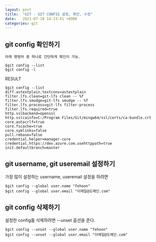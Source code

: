 ```yaml
---
layout: post
title:  "GIT - GIT CONFIG 설정, 확인, 수정"
date:   2021-07-10 14:13:41 +0900
categories: git
---
```


## git config 확인하기

```
아래 명령어 중 하나로 간단하게 확인이 가능.
```

```
$git config --list 
$git config -l
```

RESULT

```
$git config --list
diff.astextplain.textconv=astextplain
filter.lfs.clean=git-lfs clean -- %f
filter.lfs.smudge=git-lfs smudge -- %f
filter.lfs.process=git-lfs filter-process
filter.lfs.required=true
http.sslbackend=openssl
http.sslcainfo=C:/Program Files/Git/mingw64/ssl/certs/ca-bundle.crt
core.autocrlf=true
core.fscache=true
core.symlinks=false
pull.rebase=false
credential.helper=manager-core
credential.https://dev.azure.com.usehttppath=true
init.defaultbranch=master
```

## git username, git useremail 설정하기

가장 많이 설정하는 username, useremail 설정을 하려면

```
$git config --global user.name "fehoon"
$git config --global user.email "이메일@도메인.com"
```

## git config 삭제하기

설정한 config를 삭제하려면 --unset 옵션을 준다.

```
$git config --unset --global user.name "fehoon"
$git config --unset --global user.email "이메일@도메인.com"
```